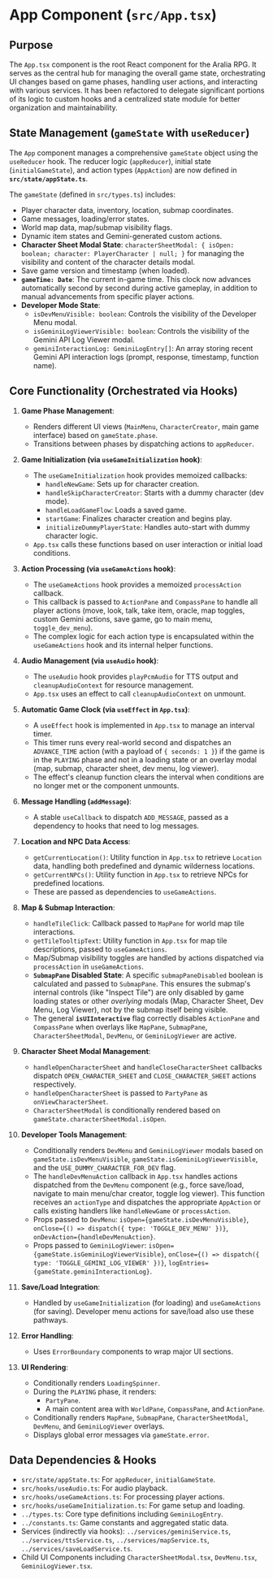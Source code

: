 # App Component (`src/App.tsx`)

## Purpose

The `App.tsx` component is the root React component for the Aralia RPG. It serves as the central hub for managing the overall game state, orchestrating UI changes based on game phases, handling user actions, and interacting with various services. It has been refactored to delegate significant portions of its logic to custom hooks and a centralized state module for better organization and maintainability.

## State Management (`gameState` with `useReducer`)

The `App` component manages a comprehensive `gameState` object using the `useReducer` hook. The reducer logic (`appReducer`), initial state (`initialGameState`), and action types (`AppAction`) are now defined in **`src/state/appState.ts`**.

The `gameState` (defined in `src/types.ts`) includes:
*   Player character data, inventory, location, submap coordinates.
*   Game messages, loading/error states.
*   World map data, map/submap visibility flags.
*   Dynamic item states and Gemini-generated custom actions.
*   **Character Sheet Modal State**: `characterSheetModal: { isOpen: boolean; character: PlayerCharacter | null; }` for managing the visibility and content of the character details modal.
*   Save game version and timestamp (when loaded).
*   **`gameTime: Date`**: The current in-game time. This clock now advances automatically second by second during active gameplay, in addition to manual advancements from specific player actions.
*   **Developer Mode State**:
    *   `isDevMenuVisible: boolean`: Controls the visibility of the Developer Menu modal.
    *   `isGeminiLogViewerVisible: boolean`: Controls the visibility of the Gemini API Log Viewer modal.
    *   `geminiInteractionLog: GeminiLogEntry[]`: An array storing recent Gemini API interaction logs (prompt, response, timestamp, function name).

## Core Functionality (Orchestrated via Hooks)

1.  **Game Phase Management**:
    *   Renders different UI views (`MainMenu`, `CharacterCreator`, main game interface) based on `gameState.phase`.
    *   Transitions between phases by dispatching actions to `appReducer`.

2.  **Game Initialization (via `useGameInitialization` hook)**:
    *   The `useGameInitialization` hook provides memoized callbacks:
        *   `handleNewGame`: Sets up for character creation.
        *   `handleSkipCharacterCreator`: Starts with a dummy character (dev mode).
        *   `handleLoadGameFlow`: Loads a saved game.
        *   `startGame`: Finalizes character creation and begins play.
        *   `initializeDummyPlayerState`: Handles auto-start with dummy character logic.
    *   `App.tsx` calls these functions based on user interaction or initial load conditions.

3.  **Action Processing (via `useGameActions` hook)**:
    *   The `useGameActions` hook provides a memoized `processAction` callback.
    *   This callback is passed to `ActionPane` and `CompassPane` to handle all player actions (move, look, talk, take item, oracle, map toggles, custom Gemini actions, save game, go to main menu, `toggle_dev_menu`).
    *   The complex logic for each action type is encapsulated within the `useGameActions` hook and its internal helper functions.

4.  **Audio Management (via `useAudio` hook)**:
    *   The `useAudio` hook provides `playPcmAudio` for TTS output and `cleanupAudioContext` for resource management.
    *   `App.tsx` uses an effect to call `cleanupAudioContext` on unmount.

5.  **Automatic Game Clock (via `useEffect` in `App.tsx`)**:
    *   A `useEffect` hook is implemented in `App.tsx` to manage an interval timer.
    *   This timer runs every real-world second and dispatches an `ADVANCE_TIME` action (with a payload of `{ seconds: 1 }`) if the game is in the `PLAYING` phase and not in a loading state or an overlay modal (map, submap, character sheet, dev menu, log viewer).
    *   The effect's cleanup function clears the interval when conditions are no longer met or the component unmounts.

6.  **Message Handling (`addMessage`)**:
    *   A stable `useCallback` to dispatch `ADD_MESSAGE`, passed as a dependency to hooks that need to log messages.

7.  **Location and NPC Data Access**:
    *   `getCurrentLocation()`: Utility function in `App.tsx` to retrieve `Location` data, handling both predefined and dynamic wilderness locations.
    *   `getCurrentNPCs()`: Utility function in `App.tsx` to retrieve NPCs for predefined locations.
    *   These are passed as dependencies to `useGameActions`.

8.  **Map & Submap Interaction**:
    *   `handleTileClick`: Callback passed to `MapPane` for world map tile interactions.
    *   `getTileTooltipText`: Utility function in `App.tsx` for map tile descriptions, passed to `useGameActions`.
    *   Map/Submap visibility toggles are handled by actions dispatched via `processAction` in `useGameActions`.
    *   **`SubmapPane` Disabled State**: A specific `submapPaneDisabled` boolean is calculated and passed to `SubmapPane`. This ensures the submap's internal controls (like "Inspect Tile") are only disabled by game loading states or other *overlying* modals (Map, Character Sheet, Dev Menu, Log Viewer), not by the submap itself being visible.
    *   The general **`isUIInteractive`** flag correctly disables `ActionPane` and `CompassPane` when overlays like `MapPane`, `SubmapPane`, `CharacterSheetModal`, `DevMenu`, or `GeminiLogViewer` are active.

9.  **Character Sheet Modal Management**:
    *   `handleOpenCharacterSheet` and `handleCloseCharacterSheet` callbacks dispatch `OPEN_CHARACTER_SHEET` and `CLOSE_CHARACTER_SHEET` actions respectively.
    *   `handleOpenCharacterSheet` is passed to `PartyPane` as `onViewCharacterSheet`.
    *   `CharacterSheetModal` is conditionally rendered based on `gameState.characterSheetModal.isOpen`.

10. **Developer Tools Management**:
    *   Conditionally renders `DevMenu` and `GeminiLogViewer` modals based on `gameState.isDevMenuVisible`, `gameState.isGeminiLogViewerVisible`, and the `USE_DUMMY_CHARACTER_FOR_DEV` flag.
    *   The `handleDevMenuAction` callback in `App.tsx` handles actions dispatched from the `DevMenu` component (e.g., force save/load, navigate to main menu/char creator, toggle log viewer). This function receives an `actionType` and dispatches the appropriate `AppAction` or calls existing handlers like `handleNewGame` or `processAction`.
    *   Props passed to `DevMenu`: `isOpen={gameState.isDevMenuVisible}`, `onClose={() => dispatch({ type: 'TOGGLE_DEV_MENU' })}`, `onDevAction={handleDevMenuAction}`.
    *   Props passed to `GeminiLogViewer`: `isOpen={gameState.isGeminiLogViewerVisible}`, `onClose={() => dispatch({ type: 'TOGGLE_GEMINI_LOG_VIEWER' })}`, `logEntries={gameState.geminiInteractionLog}`.

11. **Save/Load Integration**:
    *   Handled by `useGameInitialization` (for loading) and `useGameActions` (for saving). Developer menu actions for save/load also use these pathways.

12. **Error Handling**:
    *   Uses `ErrorBoundary` components to wrap major UI sections.

13. **UI Rendering**:
    *   Conditionally renders `LoadingSpinner`.
    *   During the `PLAYING` phase, it renders:
        *   `PartyPane`.
        *   A main content area with `WorldPane`, `CompassPane`, and `ActionPane`.
    *   Conditionally renders `MapPane`, `SubmapPane`, `CharacterSheetModal`, `DevMenu`, and `GeminiLogViewer` overlays.
    *   Displays global error messages via `gameState.error`.

## Data Dependencies & Hooks

*   `src/state/appState.ts`: For `appReducer`, `initialGameState`.
*   `src/hooks/useAudio.ts`: For audio playback.
*   `src/hooks/useGameActions.ts`: For processing player actions.
*   `src/hooks/useGameInitialization.ts`: For game setup and loading.
*   `../types.ts`: Core type definitions including `GeminiLogEntry`.
*   `../constants.ts`: Game constants and aggregated static data.
*   Services (indirectly via hooks): `../services/geminiService.ts`, `../services/ttsService.ts`, `../services/mapService.ts`, `../services/saveLoadService.ts`.
*   Child UI Components including `CharacterSheetModal.tsx`, `DevMenu.tsx`, `GeminiLogViewer.tsx`.
